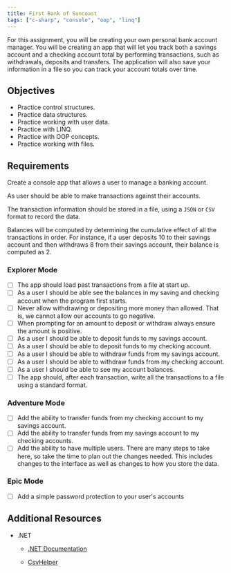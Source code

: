 ```yaml
---
title: First Bank of Suncoast
tags: ["c-sharp", "console", "oop", "linq"]
---
```


For this assignment, you will be creating your own personal bank account
manager. You will be creating an app that will let you track both a savings
account and a checking account total by performing transactions, such as
withdrawals, deposits and transfers. The application will also save your
information in a file so you can track your account totals over time.

## Objectives

- Practice control structures.
- Practice data structures.
- Practice working with user data.
- Practice with LINQ.
- Practice with OOP concepts.
- Practice working with files.

## Requirements

Create a console app that allows a user to manage a banking account.

As user should be able to make transactions against their accounts.

The transaction information should be stored in a file, using a `JSON` or `CSV`
format to record the data.

Balances will be computed by determining the cumulative effect of all the
transactions in order. For instance, if a user deposits 10 to their savings
account and then withdraws 8 from their savings account, their balance is
computed as 2.

### Explorer Mode

- [ ] The app should load past transactions from a file at start up.
- [ ] As a user I should be able see the balances in my saving and checking
      account when the program first starts.
- [ ] Never allow withdrawing or depositing more money than allowed. That is, we
      cannot allow our accounts to go negative.
- [ ] When prompting for an amount to deposit or withdraw always ensure the
      amount is positive.
- [ ] As a user I should be able to deposit funds to my savings account.
- [ ] As a user I should be able to deposit funds to my checking account.
- [ ] As a user I should be able to withdraw funds from my savings account.
- [ ] As a user I should be able to withdraw funds from my checking account.
- [ ] As a user I should be able to see my account balances.
- [ ] The app should, after each transaction, write all the transactions to a
      file using a standard format.

### Adventure Mode

- [ ] Add the ability to transfer funds from my checking account to my savings
      account.
- [ ] Add the ability to transfer funds from my savings account to my checking
      accounts.
- [ ] Add the ability to have multiple users. There are many steps to take here,
      so take the time to plan out the changes needed. This includes changes to
      the interface as well as changes to how you store the data.

### Epic Mode

- [ ] Add a simple password protection to your user's accounts

## Additional Resources

- .NET

  - [.NET Documentation](https://docs.microsoft.com/en-us/dotnet/)

  - [CsvHelper](https://joshclose.github.io/CsvHelper/getting-started)

